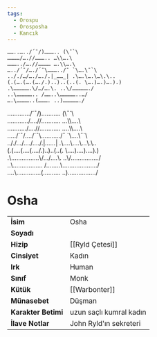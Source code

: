 ```yaml
---
tags:
  - Orospu
  - Orosposha
  - Kancık
---  
```

  
	……..…../´¯/)……….. (\¯`\  
	…………/….//……….. …\\….\  
	………../….//………… ….\\….\  
	…../´¯/…./´¯\………../¯ `\….\¯`\  
	.././…/…./…./.|_……_| .\….\….\…\.\..  
	(.(….(….(…./.)..)..(..(. \….)….)….).)  
	.\…………….\/…/….\. ..\/……………./  
	..\…………….. /……..\……………..…/  
	….\…………..(………. ..)……………./  
  
……..…../´¯/)……….. (\\¯\`\\  
…………/….//……….. …\\\\….\\  
………../….//………… ….\\\\….\\  
…../´¯/…./´¯\\………../¯ \`\\….\\¯\`\\  
.././…/…./…./.|_……_| .\\….\\….\\…\\.\\..  
(.(….(….(…./.)..)..(..(. \\….)….)….).)  
.\\…………….\\/…/….\\. ..\\/……………./  
..\\…………….. /……..\\……………..…/  
….\\…………..(………. ..)……………./  
  
# Osha   
|  |  |  
|---|---|  
| **İsim** | Osha |  
| **Soyadı** |  |  
| **Hizip** | [[Ryld Çetesi]] |  
| **Cinsiyet** | Kadın |  
| **Irk** | Human |  
| **Sınıf** | Monk |  
| **Kütük** | [[Warbonter]] |  
| **Münasebet** | Düşman |  
| **Karakter Betimi** | uzun saçlı kumral kadın |  
| **İlave Notlar** | John Ryld'ın sekreteri |